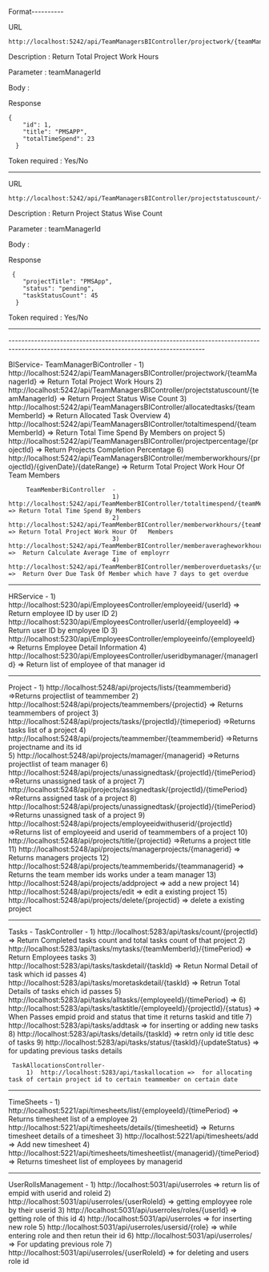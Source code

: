 Format----------

URL            

```console
http://localhost:5242/api/TeamManagersBIController/projectwork/{teamManagerId}
```

Description    : Return Total Project Work Hours

Parameter      : teamManagerId

Body           :
              
Response        

```console
{
    "id": 1,
    "title": "PMSAPP",
    "totalTimeSpend": 23
  }
```

Token required : Yes/No

<hr>

URL            

```console
http://localhost:5242/api/TeamManagersBIController/projectstatuscount/{teamManagerId}
```

Description    : Return Project Status Wise Count

Parameter      : teamManagerId

Body           :
              
Response        

```console
 {
    "projectTitle": "PMSApp",
    "status": "pending",
    "taskStatusCount": 45
  }
```

Token required : Yes/No

<hr>
-------------------------------------------------------------------------------------------------------------------------------------------


BIService- 
         TeamManagerBiController -
                                  1) http://localhost:5242/api/TeamManagersBIController/projectwork/{teamManagerId} => Return Total Project Work Hours
                                  2) http://localhost:5242/api/TeamManagersBIController/projectstatuscount/{teamManagerId} => Return Project Status Wise Count
                                  3) http://localhost:5242/api/TeamManagersBIController/allocatedtasks/{teamMemberId} => Return Allocated Task Overview
                                  4) http://localhost:5242/api/TeamManagersBIController/totaltimespend/{teamMemberId} => Return Total Time Spend By Members on project
                                  5) http://localhost:5242/api/TeamManagersBIController/projectpercentage/{projectId} => Return Projects Completion Percentage
                                  6) http://localhost:5242/api/TeamManagersBIController/memberworkhours/{projectId}/{givenDate}/{dateRange} => Returm Total Project Work Hour Of Team Members


         TeamMemberBiController  -
                                 1) http://localhost:5242/api/TeamMemberBIController/totaltimespend/{teamMemberId} => Return Total Time Spend By Members 
                                 2) http://localhost:5242/api/TeamMemberBIController/memberworkhours/{teamMemberId}/{givenDate}/{dateRange} => Return Total Project Work Hour Of   Members
                                 3) http://localhost:5242/api/TeamMemberBIController/memberaveragheworkhours/{userId} =>  Return Calculate Average Time of employrr
                                 4) http://localhost:5242/api/TeamMemberBIController/memberoverduetasks/{userId} =>  Return Over Due Task Of Member which have 7 days to get overdue



 
--------------------------------------------------------------------------------------------------------------------------------------------
          
HRService  - 
            1) http://localhost:5230/api/EmployeesController/employeeid/{userId} => Return employee ID by user ID
            2) http://localhost:5230/api/EmployeesController/userId/{employeeId} => Return user ID by employee ID
            3) http://localhost:5230/api/EmployeesController/employeeinfo/{employeeId} => Returns Employee Detail Information
            4) http://localhost:5230/api/EmployeesController/useridbymanager/{managerId} =>   Return list of employee of that manager id 

--------------------------------------------------------------------------------------------------------------------------------------------

Project  -
           1) http://localhost:5248/api/projects/lists/{teammemberid} =>Returns projectlist of teammember
           2) http://localhost:5248/api/projects/teammembers/{projectid} => Returns teammembers of project
           3) http://localhost:5248/api/projects/tasks/{projectId}/{timeperiod} =>Returns tasks list of a project
           4) http://localhost:5248/api/projects/teammember/{teammemberid} =>Returns projectname and its id  
           5) http://localhost:5248/api/projects/mamager/{managerid} =>Returns projectlist of team manager
           6) http://localhost:5248/api/projects/unassignedtask/{projectId}/{timePeriod} =>Returns unassigned task of a project
           7) http://localhost:5248/api/projects/assignedtask/{projectId}/{timePeriod} =>Returns assigned task of a project
           8) http://localhost:5248/api/projects/unassignedtask/{projectId}/{timePeriod} =>Returns unassigned task of a project
           9) http://localhost:5248/api/projects/employeeidwithuserid/{projectId} =>Returns list of employeeid and userid of teammembers of a project
          10) http://localhost:5248/api/projects/title/{projectid} =>Returns a project title
          11) http://localhost:5248/api/projects/managerprojects/{managerid} => Returns managers projects 
          12) http://localhost:5248/api/projects/teammemberids/{teammanagerid} => Returns the team member ids works under a team manager
          13) http://localhost:5248/api/projects/addproject => add a new project
          14) http://localhost:5248/api/projects/edit => edit a existing project
          15) http://localhost:5248/api/projects/delete/{projectid} => delete a existing project
        

----------------------------------------------------------------------------------------------------------------------------------------------------------

Tasks -
     TaskController -
        1)  http://localhost:5283/api/tasks/count/{projectId}  =>  Return Completed tasks count and total tasks count of that project
        2)  http://localhost:5283/api/tasks/mytasks/{teamMemberId}/{timePeriod} => Return Employees tasks
        3)  http://localhost:5283/api/tasks/taskdetail/{taskId} =>  Retun Normal Detail of task which id passes
        4)  http://localhost:5283/api/tasks/moretaskdetail/{taskId} =>  Retrun Total Details of tasks ehich id passes
        5)  http://localhost:5283/api/tasks/alltasks/{employeeId}/{timePeriod} => 
        6)  http://localhost:5283/api/tasks/tasktitle/{employeeId}/{projectId}/{status} => When Passes empid proid and status that time it returns taskid and title
        7)  http://localhost:5283/api/tasks/addtask => for inserting or adding new tasks
        8)  http://localhost:5283/api/tasks/details/{taskId} =>  retrn only id title desc of tasks
        9)  http://localhost:5283/api/tasks/status/{taskId}/{updateStatus} => for updating previous tasks details

     TaskAllocationsController- 
         1)  http://localhost:5283/api/taskallocation =>  for allocating task of certain project id to certain teammember on certain date


-----------------------------------------------------------------------------------------------------------------------------------------------------------

TimeSheets -
         1) http://localhost:5221/api/timesheets/list/{employeeId}/{timePeriod} => Returns timesheet list of a employee
         2) http://localhost:5221/api/timesheets/details/{timesheetid} => Returns timesheet details of a timesheet
         3) http://localhost:5221/api/timesheets/add => Add new timesheet
         4) http://localhost:5221/api/timesheets/timesheetlist/{managerid}/{timePeriod} => Returns timesheet list of employees by managerid

----------------------------------------------------------------------------------------------------------------------------------------------------------------

UserRollsManagement -
         1)  http://localhost:5031/api/userroles => return lis of empid with userid and roleid 
         2)  http://localhost:5031/api/userroles/{userRoleId} => getting employyee role by their userid
         3)  http://localhost:5031/api/userroles/roles/{userId} => getting role of this id
         4)  http://localhost:5031/api/userroles                =>  for inserting new role
         5)  http://localhost:5031/api/userroles/usersid/{role} => while entering role and then retun their id 
         6)  http://localhost:5031/api/userroles/               => For updating previous role 
         7)  http://localhost:5031/api/userroles/{userRoleId} =>  for deleting and users role id